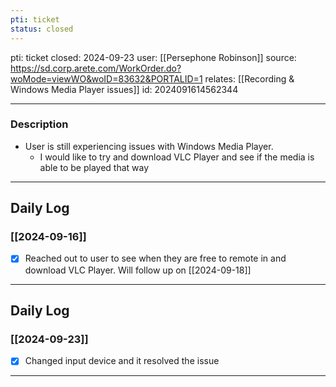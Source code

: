 ```yaml
---
pti: ticket
status: closed
---
```

pti: ticket 
closed: 2024-09-23
user: [[Persephone Robinson]]
source: https://sd.corp.arete.com/WorkOrder.do?woMode=viewWO&woID=83632&PORTALID=1
relates: [[Recording & Windows Media Player issues]]
id: 2024091614562344

---
### Description
- User is still experiencing issues with Windows Media Player. 
	- I would like to try and download VLC Player and see if the media is able to be played that way
---
## Daily Log
### [[2024-09-16]]
- [x] Reached out to user to see when they are free to remote in and download VLC Player. Will follow up on [[2024-09-18]]
---
## Daily Log
### [[2024-09-23]]
- [x] Changed input device and it resolved the issue
---








